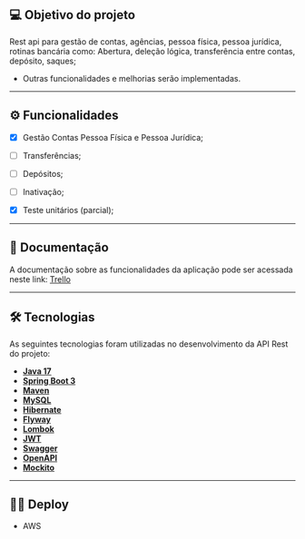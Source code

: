 ## 💻 Objetivo do projeto

Rest api para gestão de contas, agências, pessoa física, pessoa jurídica, rotinas bancária como:
Abertura, deleção lógica, transferência entre contas, depósito, saques;
- Outras funcionalidades e melhorias serão implementadas.
---

## ⚙️ Funcionalidades

- [x] Gestão Contas Pessoa Física e Pessoa Jurídica;
- [ ] Transferências;
- [ ] Depósitos;
- [ ] Inativação;

- [x] Teste unitários (parcial);

---

## 📄 Documentação

A documentação sobre as funcionalidades da aplicação pode ser acessada neste link: <a href="#">Trello</a>

---

## 🛠 Tecnologias

As seguintes tecnologias foram utilizadas no desenvolvimento da API Rest do projeto:

- **[Java 17](https://www.oracle.com/java)**
- **[Spring Boot 3](https://spring.io/projects/spring-boot)**
- **[Maven](https://maven.apache.org)**
- **[MySQL](https://www.mysql.com)**
- **[Hibernate](https://hibernate.org)**
- **[Flyway](https://flywaydb.org)**
- **[Lombok](https://projectlombok.org)**
- **[JWT](https://jwt.io/)**
- **[Swagger](https://swagger.io/)**
- **[OpenAPI](https://www.openapis.org/)**
- **[Mockito](https://github.com/mockito/mockito)**

---

## 👨‍🚀 Deploy
 - AWS 
